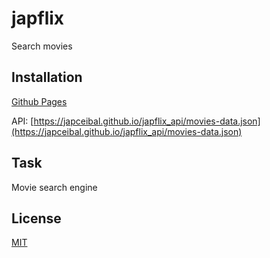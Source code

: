 # japflix

Search movies

## Installation

[Github Pages](https://eduair94.github.io/japflix/)

API: [https://japceibal.github.io/japflix_api/movies-data.json](https://japceibal.github.io/japflix_api/movies-data.json)

##  Task
Movie search engine

## License
[MIT](https://choosealicense.com/licenses/mit/)

